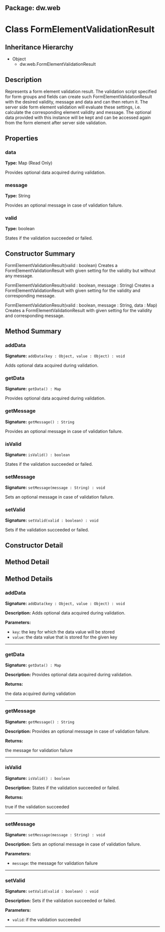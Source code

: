 ## Package: dw.web

# Class FormElementValidationResult

## Inheritance Hierarchy

- Object
  - dw.web.FormElementValidationResult

## Description

Represents a form element validation result. The validation script specified for form groups and fields can create such FormElementValidationResult with the desired validity, message and data and can then return it. The server side form element validation will evaluate these settings, i.e. calculate the corresponding element validity and message. The optional data provided with this instance will be kept and can be accessed again from the form element after server side validation.

## Properties

### data

**Type:** Map (Read Only)

Provides optional data acquired during validation.

### message

**Type:** String

Provides an optional message in case of validation failure.

### valid

**Type:** boolean

States if the validation succeeded or failed.

## Constructor Summary

FormElementValidationResult(valid : boolean) Creates a FormElementValidationResult with given setting for the validity but without any message.

FormElementValidationResult(valid : boolean, message : String) Creates a FormElementValidationResult with given setting for the validity and corresponding message.

FormElementValidationResult(valid : boolean, message : String, data : Map) Creates a FormElementValidationResult with given setting for the validity and corresponding message.

## Method Summary

### addData

**Signature:** `addData(key : Object, value : Object) : void`

Adds optional data acquired during validation.

### getData

**Signature:** `getData() : Map`

Provides optional data acquired during validation.

### getMessage

**Signature:** `getMessage() : String`

Provides an optional message in case of validation failure.

### isValid

**Signature:** `isValid() : boolean`

States if the validation succeeded or failed.

### setMessage

**Signature:** `setMessage(message : String) : void`

Sets an optional message in case of validation failure.

### setValid

**Signature:** `setValid(valid : boolean) : void`

Sets if the validation succeeded or failed.

## Constructor Detail

## Method Detail

## Method Details

### addData

**Signature:** `addData(key : Object, value : Object) : void`

**Description:** Adds optional data acquired during validation.

**Parameters:**

- `key`: the key for which the data value will be stored
- `value`: the data value that is stored for the given key

---

### getData

**Signature:** `getData() : Map`

**Description:** Provides optional data acquired during validation.

**Returns:**

the data acquired during validation

---

### getMessage

**Signature:** `getMessage() : String`

**Description:** Provides an optional message in case of validation failure.

**Returns:**

the message for validation failure

---

### isValid

**Signature:** `isValid() : boolean`

**Description:** States if the validation succeeded or failed.

**Returns:**

true if the validation succeeded

---

### setMessage

**Signature:** `setMessage(message : String) : void`

**Description:** Sets an optional message in case of validation failure.

**Parameters:**

- `message`: the message for validation failure

---

### setValid

**Signature:** `setValid(valid : boolean) : void`

**Description:** Sets if the validation succeeded or failed.

**Parameters:**

- `valid`: if the validation succeeded

---